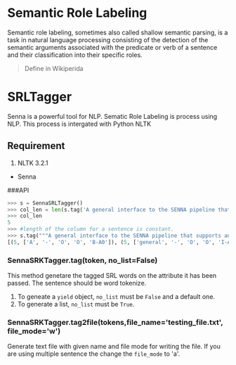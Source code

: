 # Semantic Role Labeling
Semantic role labeling, sometimes also called shallow semantic parsing, is a task in natural language processing consisting of the detection of the semantic arguments associated with the predicate or verb of a sentence and their classification into their specific roles. 
> Define in Wikiperida

# SRLTagger
Senna is a powerful tool for NLP. Sematic Role Labeling is process using NLP. This process is intergated with Python NLTK

## Requirement

1. NLTK 3.2.1
* Senna

###API

```python
>>> s = SennaSRLTagger()
>>> col_len = len(s.tag('A general interface to the SENNA pipeline that supports any of the operations specified in SUPPORTED OPERATIONS'.split())[0])
>>> col_len
5
>>> #length of the column for a sentence is constant.
>>> s.tag("""A general interface to the SENNA pipeline that supports any of the operations specified in SUPPORTED OPERATIONS..""".split()) 
[(5, ['A', '-', 'O', 'O', 'B-A0']), (5, ['general', '-', 'O', 'O', 'I-A0']), (5, ['interface', '-', 'O', 'O', 'I-A0']), (5, ['to', '-', 'O', 'O', 'I-A0']), (5, ['the', '-', 'O', 'O', 'I-A0']), (5, ['SENNA', '-', 'O', 'O', 'I-A0']), (5, ['pipeline', '-', 'O', 'O', 'I-A0']), (5, ['that', '-', 'B-R-A0', 'O', 'I-A0']), (5, ['supports', 'supports', 'B-V', 'O', 'I-A0']), (5, ['any', '-', 'B-A1', 'B-A1', 'I-A0']), (5, ['of', '-', 'I-A1', 'I-A1', 'I-A0']), (5, ['the', '-', 'I-A1', 'I-A1', 'I-A0']), (5, ['operations', '-', 'I-A1', 'I-A1', 'I-A0']), (5, ['specified', 'specified', 'O', 'B-V', 'O']), (5, ['in', '-', 'O', 'B-AM-LOC', 'O']), (5, ['SUPPORTED', 'SUPPORTED', 'O', 'I-AM-LOC', 'B-V']), (5, ['OPERATIONS..', '-', 'O', 'I-AM-LOC', 'B-A1'])]
```
### SennaSRKTagger.tag(token, no_list=False)
This method genetare the tagged SRL words on the attribute it has been passed. The sentence should be word tokenize.

1. To geneate a `yield` object, `no_list` must be `False` and a default one.
1. To generate a list, `no_list` must be `True`.

### SennaSRKTagger.tag2file(tokens,file_name='testing_file.txt', file_mode='w')
 Generate text file with given name and file mode for writing the file. If you are using multiple sentence the change the `file_mode` to 'a'. 
